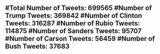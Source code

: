 #Total Number of Tweets: 699565 
#Number of Trump Tweets: 369842
#Number of Clinton Tweets: 316287
#Number of Rubio Tweets: 114875
#Number of Sanders Tweets: 95707
#Number of Carson Tweets: 56459
#Number of Bush Tweets: 37683
---
